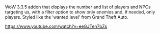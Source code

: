 WoW 3.3.5 addon that displays the number and list of players and NPCs targeting us, with a filter option to show only enemies and, if needed, only players. Styled like the 'wanted level' from Grand Theft Auto.

https://www.youtube.com/watch?v=eeGJTen7bZs
